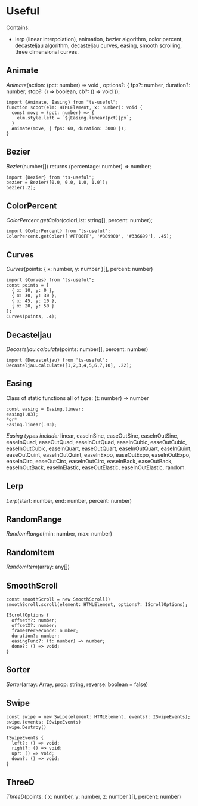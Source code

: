 # Useful

Contains:
- lerp (linear interpolation), animation, bezier algorithm, color percent, decasteljau algorithm, decasteljau curves, easing, smooth scrolling, three dimensional curves.

## Animate 
*Animate*(action: (pct: number) => void , options?: { fps?: number, duration?: number, stop?: () => boolean, cb?: () => void });
```
import {Animate, Easing} from "ts-useful";
function scoot(elm: HTMLElement, x: number): void {
  const move = (pct: number) => {
    elm.style.left = `${Easing.linear(pct)}px`;
  }
  Animate(move, { fps: 60, duration: 3000 });
}
```
## Bezier
*Bezier*(number[]) returns (percentage: number) => number;
```
import {Bezier} from "ts-useful";
bezier = Bezier([0.0, 0.0, 1.0, 1.0]);
bezier(.2);
```
## ColorPercent
*ColorPercent.getColor*(colorList: string[], percent: number);
```
import {ColorPercent} from "ts-useful";
ColorPercent.getColor(['#FF00FF', '#889900', '#336699'], .45);
```
## Curves
*Curves*(points: { x: number, y: number }[], percent: number)
```
import {Curves} from "ts-useful";
const points = [
  { x: 10, y: 0 },
  { x: 30, y: 30 },
  { x: 45, y: 10 },
  { x: 20, y: 50 }
];
Curves(points, .4);
```
## Decasteljau
*Decasteljau.calculate*(points: number[], percent: number) 
```
import {Decasteljau} from 'ts-useful';
Decasteljau.calculate([1,2,3,4,5,6,7,10], .22);
```
## Easing
Class of static functions all of type: (t: number) => number
```
const easing = Easing.linear;
easing(.03);
*or*
Easing.linear(.03);
```
*Easing types include:* linear, easeInSine, easeOutSine, easeInOutSine, easeInQuad, easeOutQuad, easeInOutQuad, easeInCubic, easeOutCubic, easeInOutCubic, easeInQuart, easeOutQuart, easeInOutQuart, easeInQuint, easeOutQuint, easeInOutQuint, easeInExpo, easeOutExpo, easeInOutExpo, easeInCirc, easeOutCirc, easeInOutCirc, easeInBack, easeOutBack, easeInOutBack, easeInElastic, easeOutElastic, easeInOutElastic, random.

## Lerp
*Lerp*(start: number, end: number, percent: number)

## RandomRange
*RandomRange*(min: number, max: number)

## RandomItem
*RandomItem*(array: any[])

## SmoothScroll
```
const smoothScroll = new SmoothScroll() 
smoothScroll.scroll(element: HTMLElement, options?: IScrollOptions);
 
IScrollOptions {
  offsetY?: number;
  offsetX?: number;
  framesPerSecond?: number;
  duration?: number;
  easingFunc?: (t: number) => number;
  done?: () => void;
}
```
## Sorter
*Sorter*(array: Array<any>, prop: string, reverse: boolean = false)

## Swipe
```
const swipe = new Swipe(element: HTMLElement, events?: ISwipeEvents);
swipe.(events: ISwipeEvents)
swipe.Destroy()
 
ISwipeEvents {
  left?: () => void;
  right?: () => void;
  up?: () => void;
  down?: () => void;
}
```
## ThreeD
*ThreeD*(points: { x: number, y: number, z: number }[], percent: number)
